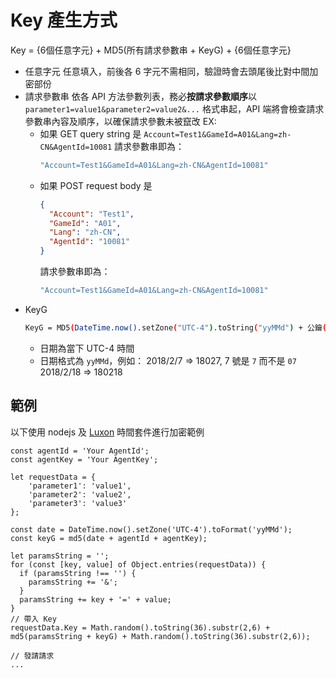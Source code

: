 # Key 產生方式

Key = {6個任意字元} + MD5(所有請求參數串 + KeyG) + {6個任意字元}

- 任意字元
  任意填入，前後各 6 字元不需相同，驗證時會去頭尾後比對中間加密部份
- 請求參數串
  依各 API 方法參數列表，務必**按請求參數順序**以 `parameter1=value1&parameter2=value2&...` 格式串起，API 端將會檢查請求參數串內容及順序，以確保請求參數未被竄改
  EX:
    - 如果 GET query string 是
      `Account=Test1&GameId=A01&Lang=zh-CN&AgentId=10081`
      請求參數串即為：
        ```bash
        "Account=Test1&GameId=A01&Lang=zh-CN&AgentId=10081"
        ```
    - 如果 POST request body 是
        ```json
        {
          "Account": "Test1",
          "GameId": "A01",
          "Lang": "zh-CN",
          "AgentId": "10081"
        }
        ```
        請求參數串即為：
        ```bash
        "Account=Test1&GameId=A01&Lang=zh-CN&AgentId=10081"
        ```
- KeyG
    ```bash
    KeyG = MD5(DateTime.now().setZone("UTC-4").toString("yyMMd") + 公鑰(AgentId) + 私鑰(AgentKey))
    ```
    - 日期為當下 UTC-4 時間
    - 日期格式為 `yyMMd`，例如：
      2018/2/7 => 18027, 7 號是 `7` 而不是 `07`
      2018/2/18 => 180218
## 範例

以下使用 nodejs 及 [Luxon](https://github.com/moment/luxon) 時間套件進行加密範例

```javascript=
const agentId = 'Your AgentId';
const agentKey = 'Your AgentKey';

let requestData = {
    'parameter1': 'value1',
    'parameter2': 'value2',
    'parameter3': 'value3'
};

const date = DateTime.now().setZone('UTC-4').toFormat('yyMMd');
const keyG = md5(date + agentId + agentKey);

let paramsString = '';
for (const [key, value] of Object.entries(requestData)) {
  if (paramsString !== '') {
    paramsString += '&';
  }
  paramsString += key + '=' + value;
}
// 帶入 Key
requestData.Key = Math.random().toString(36).substr(2,6) + md5(paramsString + keyG) + Math.random().toString(36).substr(2,6));

// 發請請求
...

```
